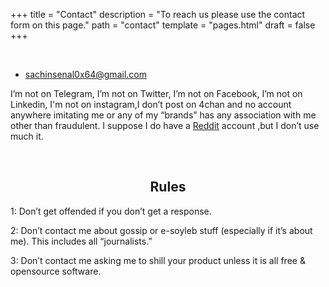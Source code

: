 +++
title = "Contact"
description = "To reach us please use the contact form on this page."
path = "contact"
template = "pages.html"
draft = false
+++

<br>


- [sachinsenal0x64@gmail.com](mailto:sachinsenal0x64@gmail.com)

I’m not on Telegram, I’m not on Twitter, I’m not on Facebook, I’m not on Linkedin, I'm not on instagram,I don’t post on 4chan and no account anywhere imitating me or any of my “brands” has any association with me other than fraudulent. I suppose I do have a [Reddit](https://www.reddit.com/user/HomeworkAccording189/) account ,but I don’t use much it.

<br>

## <center>Rules</center>


1: Don’t get offended if you don’t get a response.<br>

2: Don’t contact me about gossip or e-soyleb stuff (especially if it’s about me). This includes all “journalists.”<br>

3: Don’t contact me asking me to shill your product unless it is all free & opensource software.
